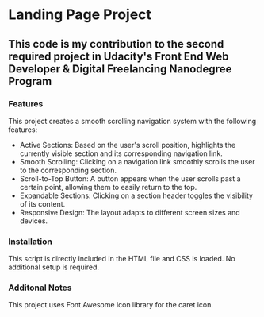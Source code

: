 # Landing Page Project

## This code is my contribution to the second required project in Udacity's Front End Web Developer & Digital Freelancing Nanodegree Program

### Features

This project creates a smooth scrolling navigation system with the following features:

- Active Sections: Based on the user's scroll position, highlights the currently visible section and its corresponding navigation link.
- Smooth Scrolling: Clicking on a navigation link smoothly scrolls the user to the corresponding section.
- Scroll-to-Top Button: A button appears when the user scrolls past a certain point, allowing them to easily return to the top.
- Expandable Sections: Clicking on a section header toggles the visibility of its content.
- Responsive Design: The layout adapts to different screen sizes and devices.

### Installation

This script is directly included in the HTML file and CSS is loaded. No additional setup is required.

### Additonal Notes

This project uses Font Awesome icon library for the caret icon.
